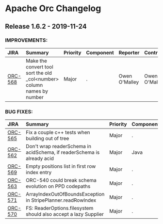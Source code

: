 
<!---
# Licensed to the Apache Software Foundation (ASF) under one
# or more contributor license agreements.  See the NOTICE file
# distributed with this work for additional information
# regarding copyright ownership.  The ASF licenses this file
# to you under the Apache License, Version 2.0 (the
# "License"); you may not use this file except in compliance
# with the License.  You may obtain a copy of the License at
#
#     http://www.apache.org/licenses/LICENSE-2.0
#
# Unless required by applicable law or agreed to in writing, software
# distributed under the License is distributed on an "AS IS" BASIS,
# WITHOUT WARRANTIES OR CONDITIONS OF ANY KIND, either express or implied.
# See the License for the specific language governing permissions and
# limitations under the License.
-->
# Apache Orc Changelog

## Release 1.6.2 - 2019-11-24



### IMPROVEMENTS:

| JIRA | Summary | Priority | Component | Reporter | Contributor |
|:---- |:---- | :--- |:---- |:---- |:---- |
| [ORC-568](https://issues.apache.org/jira/browse/ORC-568) | Make the convert tool sort the old \_col\<number\> column names by number |  Major | . | Owen O'Malley | Owen O'Malley |


### BUG FIXES:

| JIRA | Summary | Priority | Component | Reporter | Contributor |
|:---- |:---- | :--- |:---- |:---- |:---- |
| [ORC-565](https://issues.apache.org/jira/browse/ORC-565) | Fix a couple c++ tests when building out of tree |  Major | . | Owen O'Malley | Owen O'Malley |
| [ORC-562](https://issues.apache.org/jira/browse/ORC-562) | Don't wrap readerSchema in acidSchema, if readerSchema is already acid |  Major | Java | László Pintér | László Pintér |
| [ORC-569](https://issues.apache.org/jira/browse/ORC-569) | Empty positions list in first row index entry |  Major | . | Owen O'Malley | Owen O'Malley |
| [ORC-563](https://issues.apache.org/jira/browse/ORC-563) | ORC-540 could break schema evolution on PPD codepaths |  Major | . | László Bodor | László Bodor |
| [ORC-571](https://issues.apache.org/jira/browse/ORC-571) | ArrayIndexOutOfBoundsException in StripePlanner.readRowIndex |  Major | . | Owen O'Malley | Owen O'Malley |
| [ORC-570](https://issues.apache.org/jira/browse/ORC-570) | FS: ReaderOptions.filesystem should also accept a lazy Supplier |  Major | . | Gopal Vijayaraghavan | Mustafa İman |


